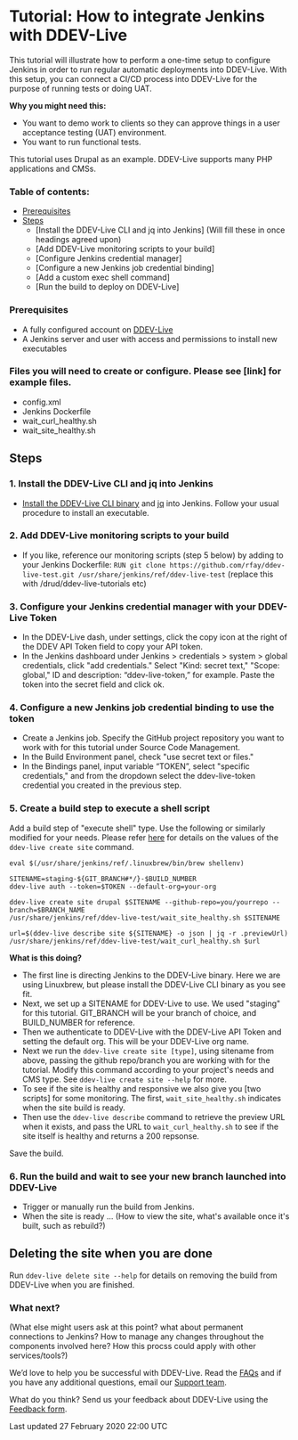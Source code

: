 # Tutorial: How to integrate Jenkins with DDEV-Live

This tutorial will illustrate how to perform a one-time setup to configure Jenkins in order to run regular automatic deployments into DDEV-Live. With this setup, you can connect a CI/CD process into DDEV-Live for the purpose of running tests or doing UAT.

**Why you might need this:**
* You want to demo work to clients so they can approve things in a user acceptance testing (UAT) environment.
* You want to run functional tests.

This tutorial uses Drupal as an example. DDEV-Live supports many PHP applications and CMSs.

### Table of contents:
* [Prerequisites](#prerequisites)
* [Steps](#steps)
  * [Install the DDEV-Live CLI and jq into Jenkins] (Will fill these in once headings agreed upon)
  * [Add DDEV-Live monitoring scripts to your build]
  * [Configure Jenkins credential manager] 
  * [Configure a new Jenkins job credential binding]
  * [Add a custom exec shell command]
  * [Run the build to deploy on DDEV-Live]

### Prerequisites
* A fully configured account on [DDEV-Live](https://dash.ddev.com/)
* A Jenkins server and user with access and permissions to install new executables

### Files you will need to create or configure. Please see [link] for example files.
* config.xml
* Jenkins Dockerfile
* wait_curl_healthy.sh
* wait_site_healthy.sh

## Steps
### 1. Install the DDEV-Live CLI and jq into Jenkins
* [Install the DDEV-Live CLI binary](https://dash.ddev.com/docs/getting-started/#install-the-ddev-live-cli) and [jq](https://stedolan.github.io/jq/) into Jenkins. Follow your usual procedure to install an executable.

### 2. Add DDEV-Live monitoring scripts to your build
* If you like, reference our monitoring scripts (step 5 below) by adding to your Jenkins Dockerfile: 
`RUN git clone https://github.com/rfay/ddev-live-test.git /usr/share/jenkins/ref/ddev-live-test` (replace this with /drud/ddev-live-tutorials etc)

### 3. Configure your Jenkins credential manager with your DDEV-Live Token
* In the DDEV-Live dash, under settings, click the copy icon at the right of the DDEV API Token field to copy your API token. 
* In the Jenkins dashboard under Jenkins > credentials > system > global credentials, click "add credentials." Select "Kind: secret text," "Scope: global," ID and description: “ddev-live-token,” for example. Paste the token into the secret field and click ok.

### 4. Configure a new Jenkins job credential binding to use the token
* Create a Jenkins job. Specify the GitHub project repository you want to work with for this tutorial under Source Code Management. 
* In the Build Environment panel, check "use secret text or files."
* In the Bindings panel, input variable “TOKEN”, select "specific credentials," and from the dropdown select the ddev-live-token credential you created in the previous step. 

### 5. Create a build step to execute a shell script
Add a build step of "execute shell" type. Use the following or similarly modified for your needs. Please refer [here](https://docs.ddev.com/getting-started/#add-a-site-from-your-connected-github-account) for details on the values of the `ddev-live create site` command.

```
eval $(/usr/share/jenkins/ref/.linuxbrew/bin/brew shellenv)

SITENAME=staging-${GIT_BRANCH#*/}-$BUILD_NUMBER
ddev-live auth --token=$TOKEN --default-org=your-org

ddev-live create site drupal $SITENAME --github-repo=you/yourrepo --branch=$BRANCH_NAME
/usr/share/jenkins/ref/ddev-live-test/wait_site_healthy.sh $SITENAME

url=$(ddev-live describe site ${SITENAME} -o json | jq -r .previewUrl)
/usr/share/jenkins/ref/ddev-live-test/wait_curl_healthy.sh $url
```

**What is this doing?**
* The first line is directing Jenkins to the DDEV-Live binary. Here we are using Linuxbrew, but please install the DDEV-Live CLI binary as you see fit. 
* Next, we set up a SITENAME for DDEV-Live to use. We used "staging" for this tutorial. GIT_BRANCH will be your branch of choice, and BUILD_NUMBER for reference.
* Then we authenticate to DDEV-Live with the DDEV-Live API Token and setting the default org. This will be your DDEV-Live org name.
* Next we run the `ddev-live create site [type]`, using sitename from above, passing the github repo/branch you are working with for the tutorial. Modify this command according to your project's needs and CMS type. See `ddev-live create site --help` for more. 
* To see if the site is healthy and responsive we also give you [two scripts] for some monitoring. The first, `wait_site_healthy.sh` indicates when the site build is ready.
* Then use the `ddev-live describe` command to retrieve the preview URL when it exists, and pass the URL to `wait_curl_healthy.sh` to see if the site itself is healthy and returns a 200 repsonse. 

Save the build.

### 6. Run the build and wait to see your new branch launched into DDEV-Live
* Trigger or manually run the build from Jenkins. 
* When the site is ready ... (How to view the site, what's available once it's built, such as rebuild?)

## Deleting the site when you are done
Run `ddev-live delete site --help` for details on removing the build from DDEV-Live when you are finished. 

### What next?
(What else might users ask at this point? what about permanent connections to Jenkins? How to manage any changes throughout the components involved here? How this procss could apply with other services/tools?)

We’d love to help you be successful with DDEV-Live. Read the [FAQs](https://dash.ddev.com/docs/faqs/) and if you have any additional questions, email our [Support team](mailto:support@ddev.com).

What do you think? Send us your feedback about DDEV-Live using the [Feedback form](https://dash.ddev.com/feedback/).

Last updated 27 February 2020 22:00 UTC
